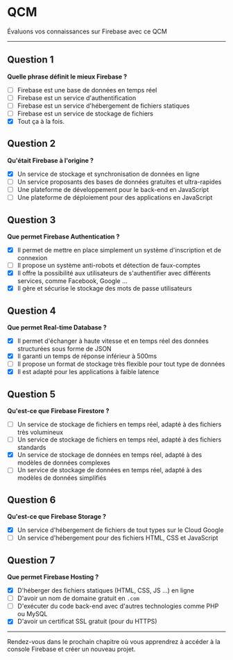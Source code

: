 # QCM

Évaluons vos connaissances sur Firebase avec ce QCM

---

## Question 1

**Quelle phrase définit le mieux Firebase ?**

- [ ] Firebase est une base de données en temps réel
- [ ] Firebase est un service d'authentification
- [ ] Firebase est un service d'hébergement de fichiers statiques
- [ ] Firebase est un service de stockage de fichiers
- [x] Tout ça à la fois.

## Question 2

**Qu'était Firebase à l'origine ?**

- [x] Un service de stockage et synchronisation de données en ligne
- [ ] Un service proposants des bases de données gratuites et ultra-rapides
- [ ] Une plateforme de développement pour le back-end en JavaScript
- [ ] Une plateforme de déploiement pour des applications en JavaScript

## Question 3

**Que permet Firebase Authentication ?**

- [x] Il permet de mettre en place simplement un système d'inscription et de connexion
- [ ] Il propose un système anti-robots et détection de faux-comptes
- [x] Il offre la possibilité aux utilisateurs de s'authentifier avec différents services, comme Facebook, Google …
- [x] Il gère et sécurise le stockage des mots de passe utilisateurs

## Question 4

**Que permet Real-time Database ?**

- [x] Il permet d'échanger à haute vitesse et en temps réel des données structurées sous forme de JSON
- [x] Il garanti un temps de réponse inférieur à 500ms
- [ ] Il propose un format de stockage très flexible pour tout type de données
- [x] Il est adapté pour les applications à faible latence

## Question 5

**Qu'est-ce que Firebase Firestore ?**

- [ ] Un service de stockage de fichiers en temps réel, adapté à des fichiers très volumineux
- [ ] Un service de stockage de fichiers en temps réel, adapté à des fichiers standards
- [x] Un service de stockage de données en temps réel, adapté à des modèles de données complexes
- [ ] Un service de stockage de données en temps réel, adapté à des modèles de données simplifiés

## Question 6

**Qu'est-ce que Firebase Storage ?**

- [x] Un service d'hébergement de fichiers de tout types sur le Cloud Google
- [ ] Un service d'hébergement pour des fichiers HTML, CSS et JavaScript

## Question 7

**Que permet Firebase Hosting ?**

- [x] D'héberger des fichiers statiques (HTML, CSS, JS …) en ligne
- [ ] D'avoir un nom de domaine gratuit en `.com`
- [ ] D'exécuter du code back-end avec d'autres technologies comme PHP ou MySQL
- [x] D'avoir un certificat SSL gratuit (pour du HTTPS)

---

Rendez-vous dans le prochain chapitre où vous apprendrez à accéder à la console Firebase et créer un nouveau projet.
